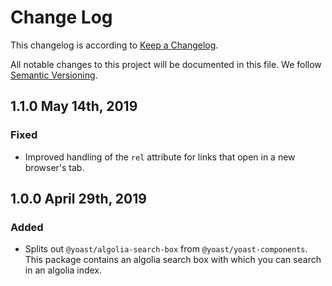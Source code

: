 # Change Log

This changelog is according to [Keep a Changelog](http://keepachangelog.com).

All notable changes to this project will be documented in this file.
We follow [Semantic Versioning](http://semver.org/).

## 1.1.0 May 14th, 2019
### Fixed
* Improved handling of the `rel` attribute for links that open in a new browser's tab.

## 1.0.0 April 29th, 2019
### Added
* Splits out `@yoast/algolia-search-box` from `@yoast/yoast-components`. This package contains an algolia search box with which you can search in an algolia index.